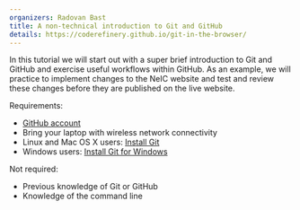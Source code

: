```yaml
---
organizers: Radovan Bast
title: A non-technical introduction to Git and GitHub
details: https://coderefinery.github.io/git-in-the-browser/
---
```


In this tutorial we will start out with a super brief introduction to Git and
GitHub and exercise useful workflows within GitHub. As an example, we will
practice to implement changes to the NeIC website and test and review these
changes before they are published on the live website.

Requirements:
- [GitHub account](https://github.com/join)
- Bring your laptop with wireless network connectivity
- Linux and Mac OS X users: [Install Git](https://git-scm.com/book/en/v2/Getting-Started-Installing-Git)
- Windows users: [Install Git for Windows](https://git-scm.com/downloads)

Not required:
- Previous knowledge of Git or GitHub
- Knowledge of the command line
